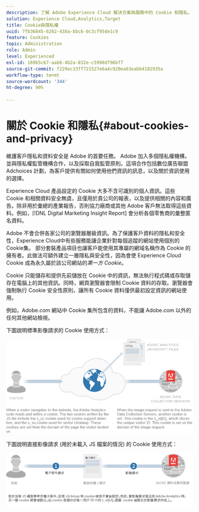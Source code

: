 ```yaml
---
description: 了解 Adobe Experience Cloud 解決方案與服務中的 Cookie 和隱私。
solution: Experience Cloud,Analytics,Target
title: Cookie與隱私權
uuid: 7fb36845-6282-438a-bbc6-0c3cf95de1c9
feature: Cookies
topic: Administration
role: Admin
level: Experienced
exl-id: 169b5c67-aab6-4b2a-832e-c5998d796bf7
source-git-commit: f229ec33ff721527e6a4c920ea63eabb4102935a
workflow-type: tm+mt
source-wordcount: '344'
ht-degree: 90%

---
```


# 關於 Cookie 和隱私{#about-cookies-and-privacy}

維護客戶隱私和資料安全是 Adobe 的首要任務。 Adobe 加入多個隱私權機構，並與隱私權監管機構合作，以及採取自我監管原則。這項合作包括數位廣告聯盟 Adchoices 計劃，為客戶提供有關如何使用他們資訊的訊息，以及關於資訊使用的選擇。

Experience Cloud 產品設定的 Cookie 大多不含可識別的個人資訊。這些 Cookie 和相關資料安全無虞，且僅用於貴公司的報表，以及提供相關的內容和廣告。除非用於彙總的產業報告，否則協力廠商或其他 Adobe 客戶無法取得這些資料。例如，[!DNL Digital Marketing Insight Report] 會分析各個零售商的彙整匿名資料。

Adobe 不會合併各家公司的瀏覽器層級資訊。為了保護客戶資料的隱私和安全性，Experience Cloud中有些服務能讓企業針對每個追蹤的網站使用個別的Cookie集。 部分套裝產品項目也讓客戶能使用其專屬的網域名稱作為 Cookie 的擁有者。此做法可額外建立一層隱私與安全性，因為會使 Experience Cloud Cookie 成為永久屬於該公司網站的&#x200B;*第一方 Cookie*。

Cookie 只能儲存和提供先前儲放在 Cookie 中的資訊，無法執行程式碼或存取儲存在電腦上的其他資訊。同時，網頁瀏覽器會限制 Cookie 資料的存取。瀏覽器會強制執行 Cookie 安全性原則，讓所有 Cookie 資料僅供最初設定資訊的網站使用。

例如，Adobe.com 網站中 Cookie 集所包含的資料，不能讓 Adobe.com 以外的任何其他網站檢視。

下圖說明標準影像請求的 Cookie 使用方式：

![標準影像請求的 Cookie 使用方式](assets/CookiesProcessGraphic-01.png)

下圖說明直接影像請求 (用於未載入 JS 檔案的情況) 的 Cookie 使用方式：

![直接影像請求的 Cookie 使用方式](assets/CookiesProcessGraphic2.png)
